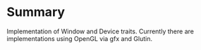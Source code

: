 # Summary
Implementation of Window and Device traits. Currently there are implementations using OpenGL via gfx and Glutin.